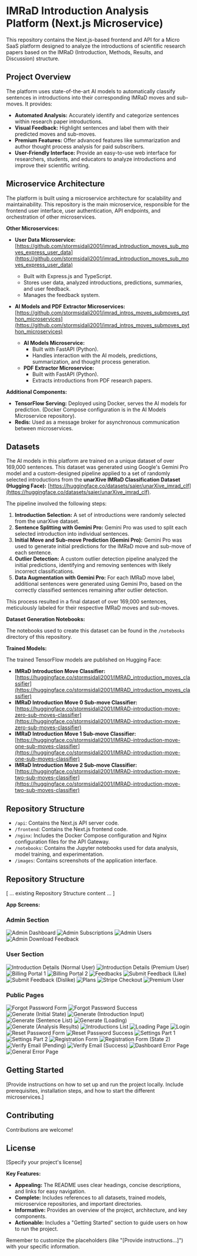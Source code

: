 
# IMRaD Introduction Analysis Platform (Next.js Microservice)

This repository contains the Next.js-based frontend and API for a Micro SaaS platform designed to analyze the introductions of scientific research papers based on the IMRaD (Introduction, Methods, Results, and Discussion) structure.

## Project Overview

The platform uses state-of-the-art AI models to automatically classify sentences in introductions into their corresponding IMRaD moves and sub-moves. It provides:

* **Automated Analysis:**  Accurately identify and categorize sentences within research paper introductions.
* **Visual Feedback:** Highlight sentences and label them with their predicted moves and sub-moves.
* **Premium Features:**  Offer advanced features like summarization and author thought process analysis for paid subscribers. 
* **User-Friendly Interface:**  Provide an easy-to-use web interface for researchers, students, and educators to analyze introductions and improve their scientific writing. 

## Microservice Architecture

The platform is built using a microservice architecture for scalability and maintainability. This repository is the main microservice, responsible for the frontend user interface, user authentication, API endpoints, and orchestration of other microservices.

**Other Microservices:**

* **User Data Microservice:**  [https://github.com/stormsidali2001/imrad_introduction_moves_sub_moves_express_user_data](https://github.com/stormsidali2001/imrad_introduction_moves_sub_moves_express_user_data)
    * Built with Express.js and TypeScript.
    * Stores user data, analyzed introductions, predictions, summaries, and user feedback. 
    * Manages the feedback system. 

* **AI Models and PDF Extractor Microservices:**  [https://github.com/stormsidali2001/imrad_intros_moves_submoves_python_microservices](https://github.com/stormsidali2001/imrad_intros_moves_submoves_python_microservices)
    * **AI Models Microservice:**
        * Built with FastAPI (Python).
        * Handles interaction with the AI models, predictions, summarization, and thought process generation.
    * **PDF Extractor Microservice:**
        * Built with FastAPI (Python).
        * Extracts introductions from PDF research papers. 

**Additional Components:**

* **TensorFlow Serving:** Deployed using Docker, serves the AI models for prediction. (Docker Compose configuration is in the AI Models Microservice repository).
* **Redis:**  Used as a message broker for asynchronous communication between microservices.

## Datasets

The AI models in this platform are trained on a unique dataset of over 169,000 sentences. This dataset was generated using Google's Gemini Pro model and a custom-designed pipeline applied to a set of randomly selected introductions from the **unarXive IMRaD Classification Dataset (Hugging Face):** [https://huggingface.co/datasets/saier/unarXive_imrad_clf](https://huggingface.co/datasets/saier/unarXive_imrad_clf).

The pipeline involved the following steps:

1. **Introduction Selection:**  A set of introductions were randomly selected from the unarXive dataset. 
2. **Sentence Splitting with Gemini Pro:**  Gemini Pro was used to split each selected introduction into individual sentences. 
3. **Initial Move and Sub-move Prediction (Gemini Pro):** Gemini Pro was used to generate initial predictions for the IMRaD move and sub-move of each sentence. 
4. **Outlier Detection:** A custom outlier detection pipeline analyzed the initial predictions, identifying and removing sentences with likely incorrect classifications. 
5. **Data Augmentation with Gemini Pro:** For each IMRaD move label, additional sentences were generated using Gemini Pro, based on the correctly classified sentences remaining after outlier detection.

This process resulted in a final dataset of over 169,000 sentences, meticulously labeled for their respective IMRaD moves and sub-moves.

**Dataset Generation Notebooks:**

The notebooks used to create this dataset can be found in the `/notebooks` directory of this repository. 

**Trained Models:**

The trained TensorFlow models are published on Hugging Face:

* **IMRaD Introduction Move Classifier:**  [https://huggingface.co/stormsidali2001/IMRAD_introduction_moves_classifier](https://huggingface.co/stormsidali2001/IMRAD_introduction_moves_classifier) 
* **IMRaD Introduction Move 0 Sub-move Classifier:** [https://huggingface.co/stormsidali2001/IMRAD-introduction-move-zero-sub-moves-classifier](https://huggingface.co/stormsidali2001/IMRAD-introduction-move-zero-sub-moves-classifier)
* **IMRaD Introduction Move 1 Sub-move Classifier:** [https://huggingface.co/stormsidali2001/IMRAD-introduction-move-one-sub-moves-classifier](https://huggingface.co/stormsidali2001/IMRAD-introduction-move-one-sub-moves-classifier)
* **IMRaD Introduction Move 2 Sub-move Classifier:**  [https://huggingface.co/stormsidali2001/IMRAD-introduction-move-two-sub-moves-classifier](https://huggingface.co/stormsidali2001/IMRAD-introduction-move-two-sub-moves-classifier) 

## Repository Structure

* `/api`: Contains the Next.js API server code.
* `/frontend`: Contains the Next.js frontend code.
* `/nginx`:  Includes the Docker Compose configuration and Nginx configuration files for the API Gateway. 
* `/notebooks`: Contains the Jupyter notebooks used for data analysis, model training, and experimentation. 
* `/images`: Contains screenshots of the application interface.

## Repository Structure 

[ ... existing Repository Structure content ... ] 

**App Screens:**

### Admin Section

![Admin Dashboard](./app_screens/admin_dashboard_page.png)
![Admin Subscriptions](./app_screens/admin_subscriptions_page.png)
![Admin Users](./app_screens/admin_users_page.png)
![Admin Download Feedback](./app_screens/download_all_plateform_feedbacks_admin.png) 

### User Section 

![Introduction Details (Normal User)](./app_screens/app_screens_introduction_details_normal_user.png)
![Introduction Details (Premium User)](./app_screens/app_screens_introduction_details_premium_user.png)
![Billing Portal 1](./app_screens/billing_portal_1.png)
![Billing Portal 2](./app_screens/billing_portal_2.png)
![Feedbacks](./app_screens/feedbacks_state_1.png)
![Submit Feedback (Like)](./app_screens/submit_feedback_like.png)
![Submit Feedback (Dislike)](./app_screens/submit_feedback_dislike.png) 
![Plans](./app_screens/upgrade_plan_screens_1.png)
![Stripe Checkout](./app_screens/upgrade_plan_screens_2_stripe_checkout.png)
![Premium User](./app_screens/upgrade_plan_screens_3_premium_user.png)

### Public Pages 

![Forgot Password Form](./app_screens/forgot_password_state_1.png)
![Forgot Password Success](./app_screens/forgot_password_state_2.png)
![Generate (Initial State)](./app_screens/generate_state_1.png)
![Generate (Introduction Input)](./app_screens/generate_state_2.png)
![Generate (Sentence List)](./app_screens/generate_state_3.png)
![Generate (Loading)](./app_screens/generate_state_4_loading.png)
![Generate (Analysis Results)](./app_screens/generate_state_5.png)
![Introductions List](./app_screens/introductions_page.png)
![Loading Page](./app_screens/loading_page.png)
![Login](./app_screens/login.png)
![Reset Password Form](./app_screens/reset_password_callback_page_state_1.png)
![Reset Password Success](./app_screens/reset_password_callback_page_state_2.png)
![Settings Part 1](./app_screens/settings_1.png)
![Settings Part 2](./app_screens/settings_2.png)
![Registration Form](./app_screens/sign_up_state_1.png)
![Registration Form (State 2)](./app_screens/sign_up_state_2.png)
![Verify Email (Pending)](./app_screens/verify_email_page_1.png)
![Verify Email (Success)](./app_screens/verify_email_page_2.png)
![Dashboard Error Page](./app_screens/dashboard_error_page.png)
![General Error Page](./app_screens/error_page.png)
## Getting Started

[Provide instructions on how to set up and run the project locally. Include prerequisites, installation steps, and how to start the different microservices.] 

## Contributing

Contributions are welcome! 

## License 

[Specify your project's license]


**Key Features:**

* **Appealing:** The README uses clear headings, concise descriptions, and links for easy navigation.
* **Complete:**  Includes references to all datasets, trained models, microservice repositories, and important directories. 
* **Informative:** Provides an overview of the project, architecture, and key components.
* **Actionable:**  Includes a "Getting Started" section to guide users on how to run the project. 

Remember to customize the placeholders (like "[Provide instructions...]") with your specific information.  
